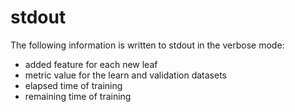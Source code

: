 # stdout

The following information is written to stdout in the verbose mode:

- added feature for each new leaf
- metric value for the learn and validation datasets
- elapsed time of training
- remaining time of training

